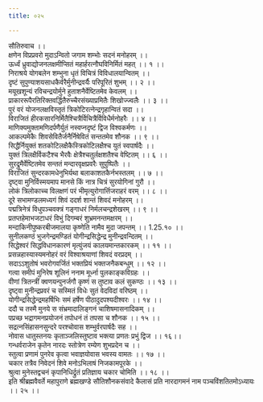 ```yaml
---
title: ०२५

---
```

सौतिरुवाच ।।  
क्षणेन विप्रप्रवरो मुदाऽन्वितो जगाम शम्भोः सदनं मनोहरम् ।।  
ऊर्ध्वं ध्रुवाद्योजनलक्षमीप्सितं महार्हरत्नौघविनिर्मितं महत् ।। १ ।।  
निराश्रये योगबलेन शम्भुना धृतं विचित्रं विविधालयान्वितम् ।।  
दृष्टं सुपुण्याशयसाधकैर्वरैर्मुनीन्द्रवर्यैः परिपूरितं शुभम् ।। २ ।।  
मयूखशून्यं रविचन्द्रयोर्मुने हुताशनैर्वेष्टितमेव केवलम् ।।  
प्राकाररूपैरतिरिक्तवर्द्धितैरुच्चैरसंख्याप्रमितैः शिखोज्ज्वलैः ।। ३ ।।  
पुरं वरं योजनलक्षविस्तृतं त्रिकोटिरत्नेन्द्रगृहान्वितं सदा ।।  
विराजितं हीरकसारनिर्मितैश्चित्रैर्विचित्रैर्विविधैर्मनोहरैः ।। ४ ।।  
माणिक्यमुक्तामणिदर्पणैर्युतं नस्वप्नदृष्टं द्विज विश्वकर्मणः ।।  
आकल्पमेकैः शिवसेवितैर्जनैर्निषेवितं सन्ततमेव शौनक ।। ९ ।।  
सिद्धैर्नियुक्तं शतकोटिलक्षैकैस्त्रिकोटिलक्षैश्च युतं स्वपार्षदैः ।।  
युक्तं त्रिलक्षैर्विकटैश्च भैरवैः क्षेत्रैश्चतुर्लक्षशतैश्च वेष्टितम् ।। ६ ।।  
सुरद्रुमैर्वेष्टितमेव सन्ततं मन्दारवृक्षप्रवरैः सुपुष्पितैः ।।  
विराजितं सुन्दरकामधेनुभिर्यथा बलाकाशतकैर्नभस्तलम् ।। ७ ।।  
दृष्ट्वा मुनिर्विस्मयमाप मानसे किं नात्र चित्रं सुरयोगिनां गुरौ ।।  
लोकं त्रिलोकाच्च विलक्षणं परं भीमृत्युरोगार्त्तिजराहरं वरम् ।। ८ ।।  
दूरे सभामण्डलमध्यगं शिवं ददर्श शान्तं शिवदं मनोहरम् ।।  
पद्मत्रिनेत्रं विधुपञ्चवक्त्रं गङ्गाधरं निर्मलचन्द्रशेखरम् ।। ९ ।।  
प्रतप्तहेमाभजटाधरं विभुं दिगम्बरं शुभ्रमनन्तमक्षरम् ।।  
मन्दाकिनीपुष्करबीजमालया कृष्णेति नामैव मुदा जपन्तम् ।। 1.25.१० ।।  
सुनीलकण्ठं भुजगेन्द्रमण्डितं योगीन्द्रसिद्धेन्द्र मुनीन्द्रवन्दितम् ।।  
सिद्धेश्वरं सिद्धविधानकारणं मृत्युंजयं कालयमान्तकारकम् ।। ११ ।।  
प्रसन्नहास्यास्यमनोहरं वरं विश्वाश्रयाणां शिवदं वरप्रदम् ।।  
सदाऽऽशुतोषं भवरोगवर्जितं भक्तप्रियं भक्तजनैकबन्धुम् ।। १२ ।।  
गत्वा समीपं मुनिरेष शूलिनं ननाम मूर्ध्ना पुलकाङ्कविग्रहः ।।  
वीणां त्रितन्त्रीं क्वणयन्पुनर्जगौ कृष्णं स तुष्टाव कलं सुकण्ठः ।। १३ ।।  
दृष्ट्वा मुनीन्द्रप्रवरं च सस्मितं विधेः सुतं वेदविदां वरिष्ठम् ।।  
योगीन्द्रसिद्धेन्द्रमहर्षिभिः समं हर्षेण पीठादुदपश्यदीश्वरः ।। १४ ।।  
ददौ च तस्मै मुनये स संभ्रमादालिङ्गनं चाशिषमासनादिकम् ।।  
पप्रच्छ भद्रागमनप्रयोजनं तपोधनं तं तपसा च शौनक ।। १५ ।।  
सद्रत्नसिंहासनसुन्दरे परश्चोवास शम्भुर्वरपार्षदैः सह ।।  
नोवास धातुस्तनयः कृताञ्जलिस्तुष्टाव भक्त्या प्रणतः प्रभुं द्विज ।। १६।।  
गन्धर्वराजेन कृतेन नारदः स्तोत्रेण रम्येण शुभप्रदेन च ।।  
स्तुत्वा प्रणामं पुनरेव कृत्वा भवाज्ञयोवास भवस्य वामतः ।। १७ ।।  
चकार तत्रैव निवेदनं शिवे मनोऽभिलाषं निजकामपूरके ।।  
श्रुत्वा मुनेस्तद्वचनं कृपानिधिर्द्रुतं प्रतिज्ञाय चकार चोमिति ।। १८ ।।  
इति श्रीब्रह्मवैवर्ते महापुराणे ब्रह्मखण्डे सौतिशौनकसंवादे कैलासं प्रति नारदागमनं नाम पञ्चविंशतितमोऽध्यायः ।। २५ ।।